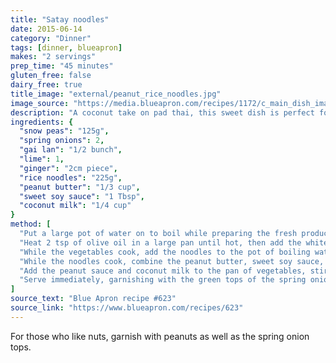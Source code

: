 ```yaml
---
title: "Satay noodles"
date: 2015-06-14
category: "Dinner"
tags: [dinner, blueapron]
makes: "2 servings"
prep_time: "45 minutes"
gluten_free: false
dairy_free: true
title_image: "external/peanut_rice_noodles.jpg"
image_source: "https://media.blueapron.com/recipes/1172/c_main_dish_images/20150429-2100-622-0791/2P_032615_5_20R040115_2_20Peanut_20Noodles_20with_20Snow_20Peas_20__20Gailan_20-_202838_splash_feature.jpg"
description: "A coconut take on pad thai, this sweet dish is perfect for a hot summer's day"
ingredients: {
  "snow peas": "125g",
  "spring onions": 2,
  "gai lan": "1/2 bunch",
  "lime": 1,
  "ginger": "2cm piece",
  "rice noodles": "225g",
  "peanut butter": "1/3 cup",
  "sweet soy sauce": "1 Tbsp",
  "coconut milk": "1/4 cup"
}
method: [
  "Put a large pot of water on to boil while preparing the fresh produce: trim off the ends of the snow peas, then halve them on an angle; cut off the roots of the spring onions, and thinly slice them, splitting the white bottoms and green tops; trim off the ends of the gai lan stems; quarter the lime; and finely slice the ginger.",
  "Heat 2 tsp of olive oil in a large pan until hot, then add the white bottoms of the spring onions and ginger. Cook for 3 minutes, then add the snow peas and gai lan. Cook for another 3 minutes, then turn off the heat.",
  "While the vegetables cook, add the noodles to the pot of boiling water, and cook for 5 minuts. Drain thoroughly and set aside.",
  "While the noodles cook, combine the peanut butter, sweet soy sauce, and 1/4 cup of water. Whisk together, seasoning with salt and pepper.",
  "Add the peanut sauce and coconut milk to the pan of vegetables, stirring till thoroughly combined. Add the noodles and the juice of the lime wedges, and cook on medium high for 3 minutes.",
  "Serve immediately, garnishing with the green tops of the spring onions."
]
source_text: "Blue Apron recipe #623"
source_link: "https://www.blueapron.com/recipes/623"
---
```

For those who like nuts, garnish with peanuts as well as the spring onion tops.
